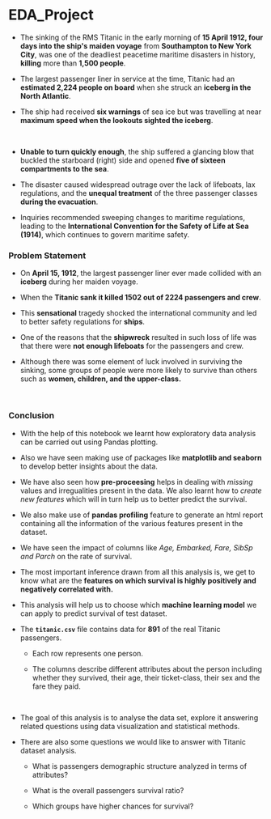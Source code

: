 # EDA_Project

- The sinking of the RMS Titanic in the early morning of __15 April 1912, four days into the ship's maiden voyage__ from __Southampton to New York City__, was one of the deadliest peacetime maritime disasters in history, __killing__ more 
than **1,500 people**. 

- The largest passenger liner in service at the time, Titanic had an __estimated 2,224 people on board__ when she struck an __iceberg in the North Atlantic__. 

- The ship had received __six warnings__ of sea ice but was travelling at near __maximum speed when the lookouts sighted the iceberg__. 

<br> 

- __Unable to turn quickly enough__, the ship suffered a glancing blow that buckled the starboard (right) side and opened __five of sixteen compartments to the sea__. 

- The disaster caused widespread outrage over the lack of lifeboats, lax regulations, and the __unequal treatment__ of the three passenger classes __during the evacuation__. 

- Inquiries recommended sweeping changes to maritime regulations, leading to the __International Convention for the Safety of Life at Sea (1914)__, which continues to govern maritime safety.

### Problem Statement

- On __April 15, 1912__, the largest passenger liner ever made collided with an __iceberg__ during her maiden voyage. 

- When the __Titanic sank it killed 1502 out of 2224 passengers and crew__.

- This __sensational__ tragedy shocked the international community and led to better safety regulations for **ships**. 

- One of the reasons that the **shipwreck** resulted in such loss of life was that there were **not enough lifeboats** for the passengers and crew. 

- Although there was some element of luck involved in surviving the sinking, some groups of people were more likely to survive than others such as **women, children, and the upper-class.**

<br> 

### Conclusion 

- With the help of this notebook we learnt how exploratory data analysis can be carried out using Pandas plotting.
- Also we have seen making use of packages like __matplotlib and seaborn__ to develop better insights about the data.<br/>
- We have also seen how __pre-proceesing__ helps in dealing with _missing_ values and irregualities present in the data. We also learnt how to _create new features_ which will in turn help us to better predict the survival. 
- We also make use of __pandas profiling__ feature to generate an html report containing all the information of the various features present in the dataset.
- We have seen the impact of columns like _Age, Embarked, Fare, SibSp and Parch_ on the rate of survival.
- The most important inference drawn from all this analysis is, we get to know what are the __features on which survival is highly positively and negatively correlated with.__ 
- This analysis will help us to choose which __machine learning model__ we can apply to predict survival of test dataset. 

- The **`titanic.csv`** file contains data for **891** of the real Titanic passengers. 
  - Each row represents one person. 

  - The columns describe different attributes about the person including whether they survived, their age, their ticket-class, their sex and the fare they paid.

<br> 

- The goal of this analysis is to analyse the data set, explore it answering related questions using data visualization and statistical methods. 

- There are also some questions we would like to answer with Titanic dataset analysis.

  - What is passengers demographic structure analyzed in terms of attributes?

  - What is the overall passengers survival ratio?

  - Which groups have higher chances for survival?
